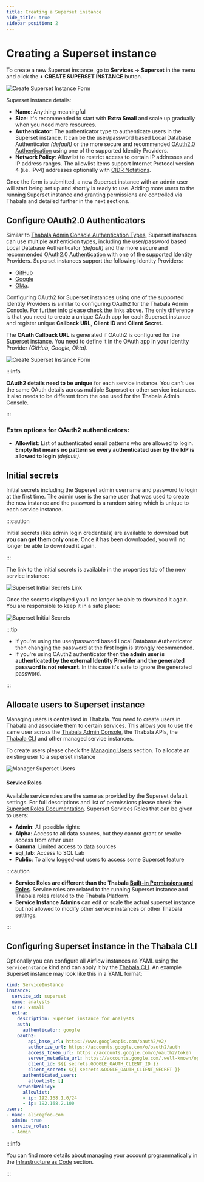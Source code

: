 ```yaml
---
title: Creating a Superset instance
hide_title: true
sidebar_position: 2
---
```


# Creating a Superset instance

To create a new Superset instance, go to **Services -> Superset** in the menu and click the
**+ CREATE SUPERSET INSTANCE** button.

![Create Superset Instance Form](./assets/create-superset-instance.png)

Superset instance details:
* **Name**: Anything meaningful
* **Size**: It's recommended to start with **Extra Small** and scale up gradually when you need more resources.
* **Authenticator**: The authenticator type to authenticate users in the Superset instance. It
can be the user/password based Local Database Authenticator *(default)* or the more secure and recommended
[OAuth2.0 Authentication](/admin-console/security/oauth2) using one of the supported Identity Providers.
* **Network Policy**: Allowlist to restrict access to certain IP addresses and IP address ranges. The allowlist items
support Internet Protocol version 4 (i.e. IPv4) addresses optionally with [CIDR Notations](/admin-console/security/network-policy#cidr-notation).

Once the form is submitted, a new Superset instance with an admin user will start being set up and shortly is
ready to use. Adding more users to the running Superset instance and granting permissions are controlled via
Thabala and detailed further in the next sections.

## Configure OAuth2.0 Authenticators

Similar to [Thabala Admin Console Authentication Types](/admin-console/security/authentication-types),
Superset instances can use multiple authenticion types, including the user/password based Local Database Authenticator
*(default)* and the more secure and recommended [OAuth2.0 Authentication](/admin-console/security/oauth2) with
one of the supported Identity Providers. Superset instances support the following Identity Providers:
* [GitHub](/admin-console/security/oauth2-github)
* [Google](/admin-console/security/oauth2-google)
* [Okta](/admin-console/security/oauth2-okta).

Configuring OAuth2 for Superset instances using one of the supported Identity Providers is similar to configuring
OAuth2 for the Thabala Admin Console. For further info please check the links above. The only difference is that
you need to create a unique OAuth app for each Superset instance and register unique
**Callback URL**, **Client ID** and **Client Secret**.

The **OAuth Callback URL** is generated if OAuth2 is configured for the Superset instance.
You need to define it in the OAuth app  in your Identity Provider *(GitHub, Google, Okta)*.

![Create Superset Instance Form](./assets/oauth-callback-url.png)

:::info

**OAuth2 details need to be unique** for each service instance. You can't use the same OAuth details across
multiple Superset or other service instances. It also needs to be different from the one used for the
Thabala Admin Console.

:::

### Extra options for OAuth2 authenticators:
* **Allowlist**: List of authenticated email patterns who are allowed to login. **Empty list means no pattern
so every authenticated user by the IdP is allowed to login** *(default)*.

## Initial secrets

Initial secrets including the Superset admin username and password to login at the first time. The admin user
is the same user that was used to create the new instance and the password is a random string which is
unique to each service instance.

:::caution

Initial secrets (like admin login credentials) are available to download but **you can get them only once**.
Once it has been downloaded, you will no longer be able to download it again.

:::

The link to the initial secrets is available in the properties tab of the new service instance:

![Superset Initial Secrets Link](./assets/initial-secrets-link.png)

Once the secrets displayed you'll no longer be able to download it again. You are responsible to keep
it in a safe place:

![Superset Initial Secrets](./assets/initial-secrets.png)

:::tip

* If you're using the user/password based Local Database Authenticator then changing the
password at the first login is strongly recommended.
* If you're using OAuth2 authenticator then **the admin user is authenticated by
the external Identity Provider and the generated password is not relevant**.
In this case it's safe to ignore the generated password.

:::

## Allocate users to Superset instance

Managing users is centralised in Thabala. You need to create users in Thabala and associate them to certain services.
This allows you to use the same user across the [Thabala Admin Console](/admin-console),
the Thabala APIs, the [Thabala CLI](/cli) and other managed service instances.

To create users please check the [Managing Users](/admin-console/managing-users) section.
To allocate an existing user to a superset instance


![Manager Superset Users](./assets/manage-users.png)

#### Service Roles

Available service roles are the same as provided by the Superset default settings.
For full descriptions and list of permissions please check the [Superset Roles Documentation](https://superset.apache.org/docs/security/).
Superset Services Roles that can be given to users:

* **Admin**: All possible rights
* **Alpha**: Access to all data sources, but they cannot grant or revoke access from other user
* **Gamma**: Limited access to data sources
* **sql_lab**: Access to SQL Lab
* **Public**: To allow logged-out users to access some Superset feature

:::caution

* **Service Roles are different than the Thabala [Built-in Permissions and Roles](/admin-console/security/roles-and-permissions)**.
Service roles are related to the running Superset instance and Thabala roles related to the Thabala Platform.
* **Service Instance Admins** can edit or scale the actual superset instance but not allowed to modify other service instances or other
Thabala settings.

:::

## Configuring Superset instance in the Thabala CLI

Optionally you can configure all Airflow instances as YAML using the `ServiceInstance` kind and can apply it by the [Thabala CLI](/cli).
An example Superset instance may look like this in a YAML format:

```yaml
kind: ServiceInstance
instance:
  service_id: superset
  name: analysts
  size: xsmall
  extra:
    description: Superset instance for Analysts
    auth:
      authenticator: google
    oauth2:
        api_base_url: https://www.googleapis.com/oauth2/v2/
        authorize_url: https://accounts.google.com/o/oauth2/auth
        access_token_url: https://accounts.google.com/o/oauth2/token
        server_metadata_url: https://accounts.google.com/.well-known/openid-configuration
        client_id: ${{ secrets.GOOGLE_OAUTH_CLIENT_ID }}
        client_secret: ${{ secrets.GOOGLE_OAUTH_CLIENT_SECRET }}
      authenticated_users:
        allowlist: []
    networkPolicy:
      allowlist:
      - ip: 192.168.1.0/24
      - ip: 192.168.2.100
users:
- name: alice@foo.com
  admin: true
  service_roles:
  - Admin
```

:::info

You can find more details about managing your account programmatically in
the [Infrastructure as Code](/admin-console/iac) section.

:::
